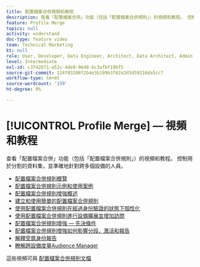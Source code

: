 ```yaml
---
title: 配置檔案合併視頻和教程
description: 查看「配置檔案合併」功能（包括「配置檔案合併規則」）的視頻和教程。 控制用於分割的資料集，並準確地針對跨多個設備的人員。
feature: Profile Merge
topics: null
activity: understand
doc-type: feature video
team: Technical Marketing
kt: null
role: User, Developer, Data Engineer, Architect, Data Architect, Admin, Leader
level: Intermediate
exl-id: c3742871-a52c-4de9-9648-bc3afbf19bf5
source-git-commit: 124f03208f2b4e3b109b3f02a2d3d59210da5cc7
workflow-type: tm+mt
source-wordcount: '159'
ht-degree: 0%

---
```


# [!UICONTROL Profile Merge]  — 視頻和教程

查看「配置檔案合併」功能（包括「配置檔案合併規則」）的視頻和教程。 控制用於分割的資料集，並準確地針對跨多個設備的人員。

* [配置檔案合併規則概覽](overview-of-profile-merge-rules.md)
* [配置檔案合併規則示例和使用案例](profile-merge-rule-examples-and-use-cases.md)
* [配置檔案合併規則增強概述](overview-of-profile-merge-rule-enhancements.md)
* [建立和使用簡單的配置檔案合併規則](creating-and-using-simple-profile-merge-rules.md)
* [使用配置檔案合併規則在經過身份驗證的狀態下個性化](using-profile-merge-rules-to-personalize-in-an-authenticated-state.md)
* [使用配置檔案合併規則進行設備擴展並增加訪問](using-profile-merge-rules-for-device-extension-and-increased-reach.md)
* [配置檔案合併規則增強 — 先決條件](profile-merge-rule-enhancements-pre-requisites.md)
* [配置檔案合併規則增強如何影響分段、激活和報告](how-profile-merge-rule-enhancements-impact-segmentation-activation-and-reporting.md)
* [解釋受眾身份報告](interpret-audience-identity-reporting.md)
* [瞭解跨設備度量Audience Manager](understanding-cross-device-metrics-in-audience-manager.md)

這些視頻可與 [配置檔案合併規則文檔](https://experienceleague.adobe.com/docs/audience-manager/user-guide/features/profile-merge-rules/merge-rules-overview.html)
